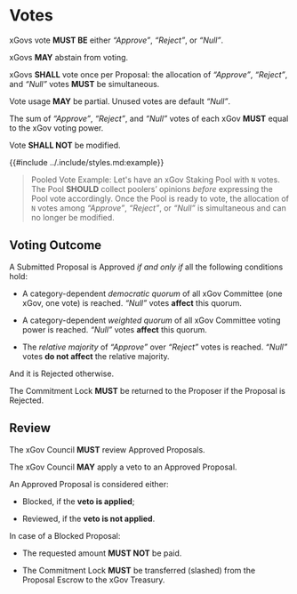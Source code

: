 # Votes

xGovs vote **MUST BE** either _“Approve”_, _“Reject”_, or _“Null”_.

xGovs **MAY** abstain from voting.

xGovs **SHALL** vote once per Proposal: the allocation of _“Approve”_, _“Reject”_,
and _“Null”_ votes **MUST** be simultaneous.

Vote usage **MAY** be partial. Unused votes are default _“Null”_.

The sum of _“Approve”_, _“Reject”_, and _“Null”_ votes of each xGov **MUST** equal
to the xGov voting power.

Vote **SHALL NOT** be modified.

{{#include ../.include/styles.md:example}}
> Pooled Vote Example: Let's have an xGov Staking Pool with `N` votes. The Pool
> **SHOULD** collect poolers’ opinions _before_ expressing the Pool vote accordingly.
> Once the Pool is ready to vote, the allocation of `N` votes among _“Approve”_,
> _“Reject”_, or _“Null”_ is simultaneous and can no longer be modified.

## Voting Outcome

A Submitted Proposal is Approved _if and only if_ all the following conditions hold:

- A category-dependent _democratic quorum_ of all xGov Committee (one xGov, one vote)
is reached. _“Null”_ votes **affect** this quorum.

- A category-dependent _weighted quorum_ of all xGov Committee voting power is reached.
_“Null”_ votes **affect** this quorum.

- The _relative majority_ of _“Approve”_ over _“Reject”_ votes is reached. _“Null”_
votes **do not affect** the relative majority.

And it is Rejected otherwise.

The Commitment Lock **MUST** be returned to the Proposer if the Proposal is Rejected.

## Review

The xGov Council **MUST** review Approved Proposals.

The xGov Council **MAY** apply a veto to an Approved Proposal.

An Approved Proposal is considered either:

- Blocked, if the **veto is applied**;

- Reviewed, if the **veto is not applied**.

In case of a Blocked Proposal:

- The requested amount **MUST NOT** be paid.

- The Commitment Lock **MUST** be transferred (slashed) from the Proposal Escrow
to the xGov Treasury.
